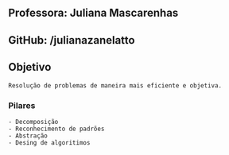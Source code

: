 ## Professora: Juliana Mascarenhas 

## GitHub: /julianazanelatto

## Objetivo 
	
	Resolução de problemas de maneira mais eficiente e objetiva. 

### Pilares

	- Decomposição
	- Reconhecimento de padrões
 	- Abstração
	- Desing de algoritimos
